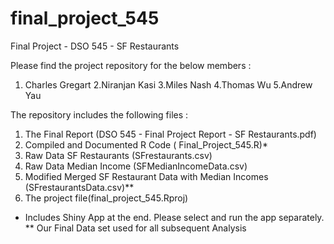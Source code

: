 # final_project_545
Final Project - DSO 545 - SF Restaurants

Please find the project repository for the below members : 

1. Charles Gregart
2.Niranjan Kasi
3.Miles Nash
4.Thomas Wu
5.Andrew Yau


The repository includes the following files :

1. The Final Report (DSO 545 - Final Project Report - SF Restaurants.pdf)
2. Compiled and Documented R Code ( Final_Project_545.R)*
3. Raw Data SF Restaurants (SFrestaurants.csv)
4. Raw Data Median Income (SFMedianIncomeData.csv)
5. Modified Merged SF Restaurant Data with Median Incomes (SFrestaurantsData.csv)**
6. The project file(final_project_545.Rproj)


* Includes Shiny App at the end. Please select and run the app separately.
** Our Final Data set used for all subsequent Analysis
